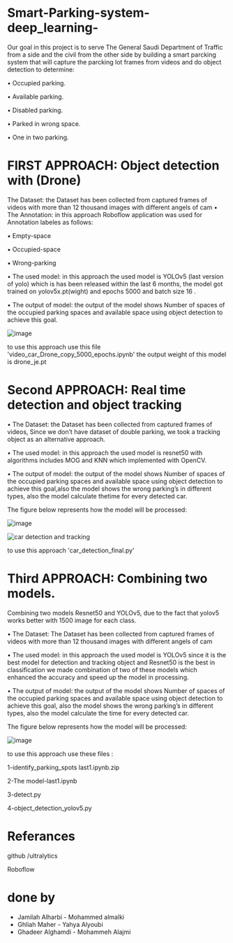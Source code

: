 # Smart-Parking-system-deep_learning-

Our goal in this project is to serve The General Saudi Department of Traffic from a side and the
civil from the other side by building a smart parcking system that will capture the parcking lot frames from videos and do object detection to determine:

• Occupied parking.

• Available parking.

• Disabled parking.

• Parked in wrong space.

• One in two parking.

# FIRST APPROACH: Object detection with (Drone)

The Dataset: the Dataset has been collected from captured frames of videos with more  than 12 thousand images with different angels of cam
• The Annotation: in this approach Roboflow application was used for Annotation labeles as follows:

  ▪ Empty-space
  
  ▪ Occupied-space
  
  ▪ Wrong-parking
  
• The used model: in this approach the used model is YOLOv5 (last version of yolo) which is has been released within the last 6 months, the model got trained on
yolov5x.pt(wight) and epochs 5000 and batch size 16 .

• The output of model: the output of the model shows Number of spaces of the occupied parking spaces and available space using object detection to achieve this goal.

![image](https://user-images.githubusercontent.com/78117752/150651710-b116af34-5749-43ed-9984-d5dc1a20e656.png)

to use this approach use this file 'video_car_Drone_copy_5000_epochs.ipynb'
the output weight of this model is drone_je.pt 

# Second APPROACH: Real time detection and object tracking

• The Dataset: the Dataset has been collected from captured frames of videos, Since we don’t have dataset of double parking, we took a tracking object as an alternative approach.

• The used model: in this approach the used model is resnet50 with algorithms includes MOG and KNN which implemented with OpenCV.

• The output of model: the output of the model shows Number of spaces of the occupied parking spaces and available space using object detection to achieve this goal,also the model shows the wrong parking’s in different types, also the model calculate thetime for every detected car.

The figure below represents how the model will be processed:

![image](https://user-images.githubusercontent.com/78117752/150651917-ef81a6c5-dd58-467c-a383-61174f3a3f15.png)



![car detection and tracking](https://user-images.githubusercontent.com/78117752/150652315-af159824-365d-41af-b23f-5216053e5c6f.png)


to use this approach 'car_detection_final.py'

# Third APPROACH: Combining two models. 

Combining two models Resnet50 and YOLOv5, due to the fact that yolov5 works better with 1500 image for each class.

• The Dataset: The Dataset has been collected from captured frames of videos with more than 12 thousand images with different angels of cam

• The used model: in this approach the used model is YOLOv5 since it is the best model for detection and tracking object and Resnet50 is the best in classification we made combination of two of these models which enhanced the accuracy and speed up the model in processing.

• The output of model: the output of the model shows Number of spaces of the occupied parking spaces and available space using object detection to achieve this goal, also the model shows the wrong parking’s in different types, also the model calculate the time for every detected car. 

The figure below represents how the model will be processed:

![image](https://user-images.githubusercontent.com/78117752/150652529-077563b0-a562-4bff-9074-7565486834b3.png)

to use this approach use these files :

1-identify_parking_spots last1.ipynb.zip

2-The model-last1.ipynb

3-detect.py

4-object_detection_yolov5.py

# Referances

github /ultralytics

Roboflow

# done by 

- Jamilah Alharbi  -   Mohammed almalki 
- Ghliah Maher     -   Yahya Alyoubi
- Ghadeer Alghamdi -  Mohammeh Alajmi

